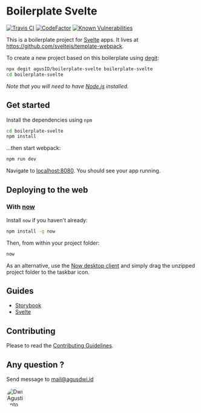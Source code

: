 

# Boilerplate Svelte
[![Travis CI](https://travis-ci.org/agusID/boilerplate-svelte.svg?branch=master)](https://travis-ci.org/agusID/boilerplate-svelte.svg?branch=master)
[![CodeFactor](https://www.codefactor.io/repository/github/agusid/boilerplate-svelte/badge)](https://www.codefactor.io/repository/github/agusid/boilerplate-svelte)
[![Known Vulnerabilities](https://snyk.io/test/github/agusID/boilerplate-svelte/badge.svg)](https://snyk.io/test/github/agusID/boilerplate-svelte/badge.svg)


This is a boilerplate project for [Svelte](https://svelte.dev) apps. It lives at https://github.com/sveltejs/template-webpack.

To create a new project based on this boilerplate using [degit](https://github.com/Rich-Harris/degit):

```bash
npx degit agusID/boilerplate-svelte boilerplate-svelte
cd boilerplate-svelte
```

*Note that you will need to have [Node.js](https://nodejs.org) installed.*


## Get started

Install the dependencies using `npm`

```bash
cd boilerplate-svelte
npm install
```

...then start webpack:

```bash
npm run dev
```

Navigate to [localhost:8080](http://localhost:8080). You should see your app running.


## Deploying to the web

### With [now](https://zeit.co/now)

Install `now` if you haven't already:

```bash
npm install -g now
```

Then, from within your project folder:

```bash
now
```

As an alternative, use the [Now desktop client](https://zeit.co/download) and simply drag the unzipped project folder to the taskbar icon.

## Guides
- [Storybook](https://github.com/agusID/boilerplate-svelte/blob/master/docs/storybook.md)
- [Svelte](https://svelte.dev/tutorial/basics)


## Contributing
Please to read the [Contributing Guidelines](https://github.com/agusID/boilerplate-svelte/blob/master/docs/contributing.md).

## Any question ?
Send message to
mail@agusdwi.id

<p>
  <a href="https://github.com/agusID"><img 
  width="50" style="border-radius: 50%" src="https://avatars3.githubusercontent.com/u/13955708?s=460&v=4" alt="Dwi Agustianto">
  </a>
</p>

